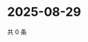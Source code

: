 # 2025-08-29

共 0 条

<!-- BEGIN ZHIHUQUESTIONS -->
<!-- 最后更新时间 Fri Aug 29 2025 22:10:57 GMT+0800 (China Standard Time) -->

<!-- END ZHIHUQUESTIONS -->
